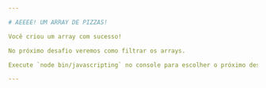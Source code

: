 ```yaml
---

# AEEEE! UM ARRAY DE PIZZAS!

Você criou um array com sucesso!

No próximo desafio veremos como filtrar os arrays.

Execute `node bin/javascripting` no console para escolher o próximo desafio.

---
```

